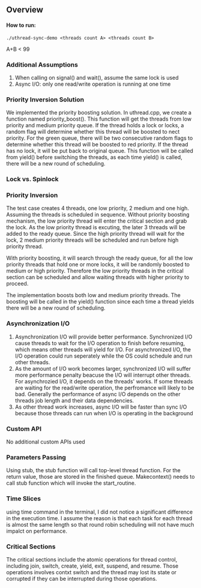 ## Overview

#### How to run:
```
./uthread-sync-demo <threads count A> <threads count B>
```
A+B < 99

### Additional Assumptions
1. When calling on signal() and wait(), assume the same lock is used
2. Async I/O: only one read/write operation is running at one time


### Priority Inversion Solution
We implemented the priority boosting solution. In uthread.cpp, we create a function named priority_boost().
This function will get the threads from low priority and medium priority queue. If the thread holds a lock or locks, 
a random flag will determine whether this thread will be boosted to nect priority. For the green queue, there will be two consecutive
random flags to determine whether this thread will be boosted to red priority.
If the thread has no lock, it will be put back to original queue. This function will be called from yield() before switching the 
threads, as each time yield() is called, there will be a new round of scheduling. 


### Lock vs. Spinlock

### Priority Inversion
The test case creates 4 threads, one low priority, 2 medium and one high. Assuming the threads is scheduled in sequence. Without priority boosting mechanism, the low priority thread will enter the critical section and grab the lock. As the low priority thread is excuting, the later 3 threads will be added to the ready queue. Since the high priority thread will wait for the lock, 2 medium priority threads will be scheduled and run before high priority thread. 

With priority boosting, it will search through the ready queue, for all the low priority threads that hold one or more locks, it will be randomly boosted to medium or high priority. Therefore the low priority threads in the critical section can be scheduled and allow waiting threads with higher priority to proceed. 

The implementation boosts both low and medium priority threads. The boosting will be called in the yield() function since each time a thread yields there will be a new round of scheduling.

### Asynchronization I/O

1. Asynchronization I/O will provide better performance. Synchronized I/O cause threads to wait for the I/O operation to finish before resuming, which means other threads will yield for I/O. For asynchronized I/O, the I/O operation could run seperately while the OS could schedule and run other threads.
2. As the amount of I/O work becomes larger, synchronized I/O will suffer more performance penalty beacuse the I/O will interrupt other threads. For asynchrozied I/O, it depends on the threads' works. If some threads are waiting for the read/write operation, the perfromance will likely to be bad. Generally the performance of async I/O depends on the other threads job length and their data dependencies.
3. As other thread work increases, async I/O will be faster than sync I/O because those threads can run when I/O is operating in the background


### Custom API
No additional custom APIs used

### Parameters Passing
Using stub, the stub function will call top-level thread function. For the return value, those are stored in the finished queue. 
Makecontext() needs to call stub function which will invoke the start_routine.

### Time Slices
using time command in the terminal, I did not notice a significant difference in the execution time. I assume the reason is that each task
for each thread is almost the same length so that round robin scheduling will not have much impalct on performance.

### Critical Sections
The critical sections include the atomic operations for thread control, including join, switch, create, yield, exit, suspend, and resume.
Those operations involves contxt switch and the thread may lost its state or corrupted if they can be interrupted during those operations.

